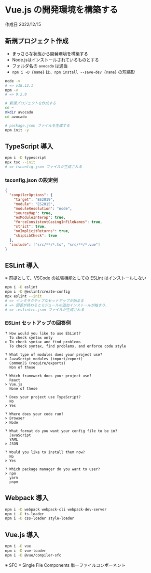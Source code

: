 # Vue.js の開発環境を構築する

作成日 2022/12/15

## 新規プロジェクト作成

- まっさらな状態から開発環境を構築する
- Node.jsはインストールされているものとする
- フォルダ名の `avocado` は適当
- `npm i -D {name}` は、`npm install --save-dev {name}` の短縮形

```bash
node -v
# => v18.12.1
npm -v
# => 9.2.0

# 新規プロジェクトを作成する
cd ~
mkdir avocado
cd avocado

# package.json ファイルを生成する
npm init -y
```

## TypeScript 導入

```bash
npm i -D typescript
npx tsc --init
# => tsconfig.json ファイルが生成される
```

### tsconfig.json の設定例

```json
{
  "compilerOptions": {
    "target": "ES2019",
    "module": "ES2015",
    "moduleResolution": "node",
    "sourceMap": true,
    "esModuleInterop": true,
    "forceConsistentCasingInFileNames": true,
    "strict": true,
    "noImplicitReturns": true,
    "skipLibCheck": true
  },
  "include": ["src/**/*.ts", "src/**/*.vue"]
}
```

## ESLint 導入

※ 前提として、VSCode の拡張機能としての ESLint はインストールしない

```bash
npm i -D eslint
npm i -D @eslint/create-config
npx eslint --init
# => インタラクティブなセットアップが始まる
# => 回答が終わるとモジュールの追加インストールが始まり、
# => .eslintrc.json ファイルが生成される
```

### ESLint セットアップの回答例

```text
? How would you like to use ESLint?
  To check syntax only
> To check syntax and find problems
  To check syntax, find problems, and enforce code style

? What type of modules does your project use?
> JavaScript modules (import/export)
  CommonJS (require/exports)
  Non of these

? Which framework does your project use?
  React
> Vue.js
  None of these

? Does your project use TypeScript?
  No
> Yes

? Where does your code run?
> Browser
> Node

? What format do you want your config file to be in?
  JavaScript
  YAML
> JSON

? Would you like to install them now?
  No
> Yes

? Which package manager do you want to user?
> npm
  yarn
  pnpm
```

## Webpack 導入

```bash
npm i -D webpack webpack-cli webpack-dev-server
npm i -D ts-loader
npm i -D css-loader style-loader
```

## Vue.js 導入

```bash
npm i -D vue
npm i -D vue-loader
npm i -D @vue/compiler-sfc
```

※ SFC = Single File Components 単一ファイルコンポーネント
